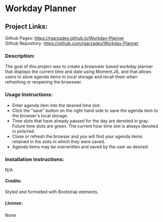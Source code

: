 # Workday Planner

## Project Links:

Github Pages: https://rgarzadev.github.io/Workday-Planner<br>
Github Repository: https://github.com/rgarzadev/Workday-Planner

### Description:

The goal of this project was to create a browswer based workday planner that displays the current time and date using Moment.JS, and that allows users to store agenda items to local storage and recall them when refreshing or reopening the browswer.

### Usage Instructions: <br>

* Enter agenda item into the desired time slot.
* Click the "save" button on the right hand side to save the agenda item to the browser's local storage.
* Time slots that have already passed for the day are denoted in gray. Future time slots are green. The current hour time slot is always denoted in pink/red. 
* Close or refresh the browser and you will find your agenda items retained in the slots in which they were saved.
* Agenda items may be overwritten and saved by the user as desired.

### Installation Instructions:

N/A

#### Credits:

Styled and formatted with Bootstrap elements.

##### License:

None

